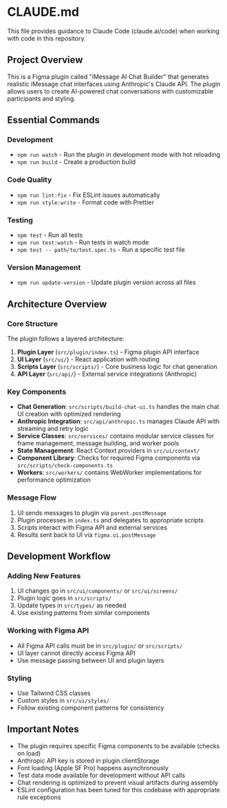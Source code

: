 # CLAUDE.md

This file provides guidance to Claude Code (claude.ai/code) when working with code in this repository.

## Project Overview

This is a Figma plugin called "iMessage AI Chat Builder" that generates realistic iMessage chat interfaces using Anthropic's Claude API. The plugin allows users to create AI-powered chat conversations with customizable participants and styling.

## Essential Commands

### Development

- `npm run watch` - Run the plugin in development mode with hot reloading
- `npm run build` - Create a production build

### Code Quality

- `npm run lint:fix` - Fix ESLint issues automatically
- `npm run style:write` - Format code with Prettier

### Testing

- `npm test` - Run all tests
- `npm run test:watch` - Run tests in watch mode
- `npm test -- path/to/test.spec.ts` - Run a specific test file

### Version Management

- `npm run update-version` - Update plugin version across all files

## Architecture Overview

### Core Structure

The plugin follows a layered architecture:

1. **Plugin Layer** (`src/plugin/index.ts`) - Figma plugin API interface
2. **UI Layer** (`src/ui/`) - React application with routing
3. **Scripts Layer** (`src/scripts/`) - Core business logic for chat generation
4. **API Layer** (`src/api/`) - External service integrations (Anthropic)

### Key Components

- **Chat Generation**: `src/scripts/build-chat-ui.ts` handles the main chat UI creation with optimized rendering
- **Anthropic Integration**: `src/api/anthropic.ts` manages Claude API with streaming and retry logic
- **Service Classes**: `src/services/` contains modular service classes for frame management, message building, and worker pools
- **State Management**: React Context providers in `src/ui/context/`
- **Component Library**: Checks for required Figma components via `src/scripts/check-components.ts`
- **Workers**: `src/workers/` contains WebWorker implementations for performance optimization

### Message Flow

1. UI sends messages to plugin via `parent.postMessage`
2. Plugin processes in `index.ts` and delegates to appropriate scripts
3. Scripts interact with Figma API and external services
4. Results sent back to UI via `figma.ui.postMessage`

## Development Workflow

### Adding New Features

1. UI changes go in `src/ui/components/` or `src/ui/screens/`
2. Plugin logic goes in `src/scripts/`
3. Update types in `src/types/` as needed
4. Use existing patterns from similar components

### Working with Figma API

- All Figma API calls must be in `src/plugin/` or `src/scripts/`
- UI layer cannot directly access Figma API
- Use message passing between UI and plugin layers

### Styling

- Use Tailwind CSS classes
- Custom styles in `src/ui/styles/`
- Follow existing component patterns for consistency

## Important Notes

- The plugin requires specific Figma components to be available (checks on load)
- Anthropic API key is stored in plugin clientStorage
- Font loading (Apple SF Pro) happens asynchronously
- Test data mode available for development without API calls
- Chat rendering is optimized to prevent visual artifacts during assembly
- ESLint configuration has been tuned for this codebase with appropriate rule exceptions
